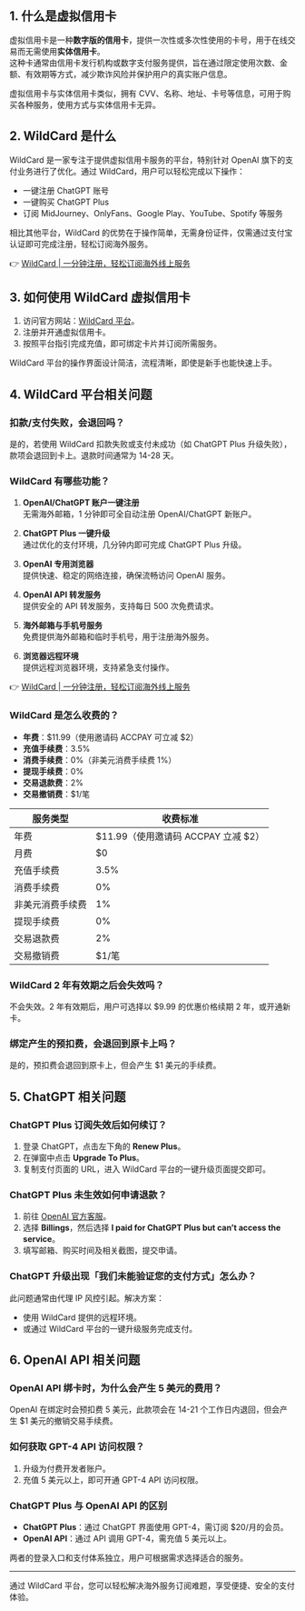 ## 1. 什么是虚拟信用卡

虚拟信用卡是一种**数字版的信用卡**，提供一次性或多次性使用的卡号，用于在线交易而无需使用**实体信用卡**。  
这种卡通常由信用卡发行机构或数字支付服务提供，旨在通过限定使用次数、金额、有效期等方式，减少欺诈风险并保护用户的真实账户信息。

虚拟信用卡与实体信用卡类似，拥有 CVV、名称、地址、卡号等信息，可用于购买各种服务，使用方式与实体信用卡无异。

## 2. WildCard 是什么

WildCard 是一家专注于提供虚拟信用卡服务的平台，特别针对 OpenAI 旗下的支付业务进行了优化。通过 WildCard，用户可以轻松完成以下操作：

- 一键注册 ChatGPT 账号
- 一键购买 ChatGPT Plus
- 订阅 MidJourney、OnlyFans、Google Play、YouTube、Spotify 等服务

相比其他平台，WildCard 的优势在于操作简单，无需身份证件，仅需通过支付宝认证即可完成注册，轻松订阅海外服务。

👉 [WildCard | 一分钟注册，轻松订阅海外线上服务](https://bit.ly/bewildcard)

## 3. 如何使用 WildCard 虚拟信用卡

1. 访问官方网站：[WildCard 平台](https://bit.ly/bewildcard)。
2. 注册并开通虚拟信用卡。
3. 按照平台指引完成充值，即可绑定卡片并订阅所需服务。

WildCard 平台的操作界面设计简洁，流程清晰，即使是新手也能快速上手。

## 4. WildCard 平台相关问题

### 扣款/支付失败，会退回吗？

是的，若使用 WildCard 扣款失败或支付未成功（如 ChatGPT Plus 升级失败），款项会退回到卡上。退款时间通常为 14-28 天。

### WildCard 有哪些功能？

1. **OpenAI/ChatGPT 账户一键注册**  
   无需海外邮箱，1 分钟即可全自动注册 OpenAI/ChatGPT 新账户。

2. **ChatGPT Plus 一键升级**  
   通过优化的支付环境，几分钟内即可完成 ChatGPT Plus 升级。

3. **OpenAI 专用浏览器**  
   提供快速、稳定的网络连接，确保流畅访问 OpenAI 服务。

4. **OpenAI API 转发服务**  
   提供安全的 API 转发服务，支持每日 500 次免费请求。

5. **海外邮箱与手机号服务**  
   免费提供海外邮箱和临时手机号，用于注册海外服务。

6. **浏览器远程环境**  
   提供远程浏览器环境，支持紧急支付操作。

👉 [WildCard | 一分钟注册，轻松订阅海外线上服务](https://bit.ly/bewildcard)

### WildCard 是怎么收费的？

- **年费**：$11.99（使用邀请码 ACCPAY 可立减 $2）
- **充值手续费**：3.5%
- **消费手续费**：0%（非美元消费手续费 1%）
- **提现手续费**：0%
- **交易退款费**：2%
- **交易撤销费**：$1/笔

| 服务类型               | 收费标准                     |
|------------------------|------------------------------|
| 年费                  | $11.99（使用邀请码 ACCPAY 立减 $2） |
| 月费                  | $0                           |
| 充值手续费            | 3.5%                         |
| 消费手续费            | 0%                           |
| 非美元消费手续费      | 1%                           |
| 提现手续费            | 0%                           |
| 交易退款费            | 2%                           |
| 交易撤销费            | $1/笔                        |

### WildCard 2 年有效期之后会失效吗？

不会失效。2 年有效期后，用户可选择以 $9.99 的优惠价格续期 2 年，或开通新卡。

### 绑定产生的预扣费，会退回到原卡上吗？

是的，预扣费会退回到原卡上，但会产生 $1 美元的手续费。

## 5. ChatGPT 相关问题

### ChatGPT Plus 订阅失效后如何续订？

1. 登录 ChatGPT，点击左下角的 **Renew Plus**。
2. 在弹窗中点击 **Upgrade To Plus**。
3. 复制支付页面的 URL，进入 WildCard 平台的一键升级页面提交即可。

### ChatGPT Plus 未生效如何申请退款？

1. 前往 [OpenAI 官方客服](https://help.openai.com/)。
2. 选择 **Billings**，然后选择 **I paid for ChatGPT Plus but can’t access the service**。
3. 填写邮箱、购买时间及相关截图，提交申请。

### ChatGPT 升级出现「我们未能验证您的支付方式」怎么办？

此问题通常由代理 IP 风控引起。解决方案：

- 使用 WildCard 提供的远程环境。
- 或通过 WildCard 平台的一键升级服务完成支付。

## 6. OpenAI API 相关问题

### OpenAI API 绑卡时，为什么会产生 5 美元的费用？

OpenAI 在绑定时会预扣费 5 美元，此款项会在 14-21 个工作日内退回，但会产生 $1 美元的撤销交易手续费。

### 如何获取 GPT-4 API 访问权限？

1. 升级为付费开发者账户。
2. 充值 5 美元以上，即可开通 GPT-4 API 访问权限。

### ChatGPT Plus 与 OpenAI API 的区别

- **ChatGPT Plus**：通过 ChatGPT 界面使用 GPT-4，需订阅 $20/月的会员。
- **OpenAI API**：通过 API 调用 GPT-4，需充值 5 美元以上。

两者的登录入口和支付体系独立，用户可根据需求选择适合的服务。

---

通过 WildCard 平台，您可以轻松解决海外服务订阅难题，享受便捷、安全的支付体验。